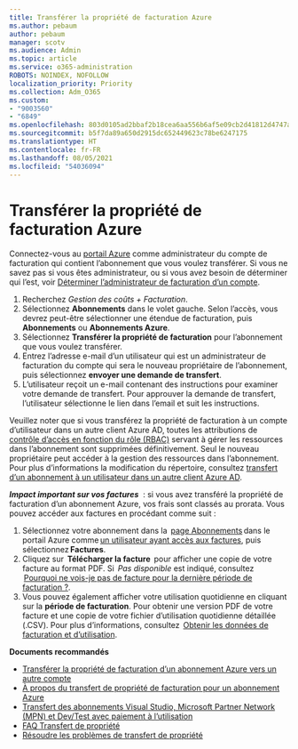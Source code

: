 ```yaml
---
title: Transférer la propriété de facturation Azure
ms.author: pebaum
author: pebaum
manager: scotv
ms.audience: Admin
ms.topic: article
ms.service: o365-administration
ROBOTS: NOINDEX, NOFOLLOW
localization_priority: Priority
ms.collection: Adm_O365
ms.custom:
- "9003560"
- "6849"
ms.openlocfilehash: 803d0105ad2bbaf2b18cea6aa556b6af5e09cb2d41812d4747aa703e6e7d7780
ms.sourcegitcommit: b5f7da89a650d2915dc652449623c78be6247175
ms.translationtype: HT
ms.contentlocale: fr-FR
ms.lasthandoff: 08/05/2021
ms.locfileid: "54036094"
---
```

# <a name="transfer-azure-billing-ownership"></a>Transférer la propriété de facturation Azure

Connectez-vous au [portail Azure](https://portal.azure.com/) comme administrateur du compte de facturation qui contient l’abonnement que vous voulez transférer. Si vous ne savez pas si vous êtes administrateur, ou si vous avez besoin de déterminer qui l’est, voir [Déterminer l’administrateur de facturation d’un compte](https://docs.microsoft.com/azure/cost-management-billing/understand/subscription-transfer#whoisaa).

1. Recherchez _Gestion des coûts + Facturation_.
1. Sélectionnez **Abonnements** dans le volet gauche. Selon l’accès, vous devrez peut-être sélectionner une étendue de facturation, puis **Abonnements** ou **Abonnements Azure**.
1. Sélectionnez **Transférer la propriété de facturation** pour l’abonnement que vous voulez transférer.
1. Entrez l’adresse e-mail d’un utilisateur qui est un administrateur de facturation du compte qui sera le nouveau propriétaire de l’abonnement, puis sélectionnez **envoyer une demande de transfert**.
1. L’utilisateur reçoit un e-mail contenant des instructions pour examiner votre demande de transfert. Pour approuver la demande de transfert, l’utilisateur sélectionne le lien dans l’email et suit les instructions.

Veuillez noter que si vous transférez la propriété de facturation à un compte d’utilisateur dans un autre client Azure AD, toutes les attributions de [contrôle d’accès en fonction du rôle (RBAC)](https://docs.microsoft.com/azure/role-based-access-control/overview?WT.mc_id=Portal-Microsoft_Azure_Support) servant à gérer les ressources dans l’abonnement sont supprimées définitivement. Seul le nouveau propriétaire peut accéder à la gestion des ressources dans l’abonnement. Pour plus d’informations la modification du répertoire, consultez [transfert d’un abonnement à un utilisateur dans un autre client Azure AD](https://docs.microsoft.com/azure/active-directory/managed-identities-azure-resources/known-issues?WT.mc_id=Portal-Microsoft_Azure_Support).

_**Impact important sur vos factures**_  : si vous avez transféré la propriété de facturation d’un abonnement Azure, vos frais sont classés au prorata. Vous pouvez accéder aux factures en procédant comme suit :  

1. Sélectionnez votre abonnement dans la  [page Abonnements](https://portal.azure.com/#blade/Microsoft_Azure_Billing/SubscriptionsBlade) dans le portail Azure comme [un utilisateur ayant accès aux factures](https://docs.microsoft.com/azure/cost-management-billing/manage/manage-billing-access?WT.mc_id=Portal-Microsoft_Azure_Support), puis sélectionnez **Factures**.
1. Cliquez sur  **Télécharger la facture**  pour afficher une copie de votre facture au format PDF. Si  _Pas disponible_ est indiqué, consultez  [Pourquoi ne vois-je pas de facture pour la dernière période de facturation ?](https://docs.microsoft.com/azure/cost-management-billing/manage/download-azure-invoice-daily-usage-date?WT.mc_id=Portal-Microsoft_Azure_Support#noinvoice).
1. Vous pouvez également afficher votre utilisation quotidienne en cliquant sur la **période de facturation**. Pour obtenir une version PDF de votre facture et une copie de votre fichier d’utilisation quotidienne détaillée (.CSV). Pour plus d’informations, consultez  [Obtenir les données de facturation et d’utilisation](https://docs.microsoft.com/azure/cost-management-billing/manage/download-azure-invoice-daily-usage-date?WT.mc_id=Portal-Microsoft_Azure_Support).

**Documents recommandés**

- [Transférer la propriété de facturation d’un abonnement Azure vers un autre compte](https://docs.microsoft.com/azure/cost-management-billing/manage/billing-subscription-transfer)
- [À propos du transfert de propriété de facturation pour un abonnement Azure](https://docs.microsoft.com//azure/cost-management-billing/understand/subscription-transfer)
- [Transfert des abonnements Visual Studio, Microsoft Partner Network (MPN) et Dev/Test avec paiement à l’utilisation](https://docs.microsoft.com/azure/billing/billing-subscription-transfer?WT.mc_id=Portal-Microsoft_Azure_Support#transferring-visual-studio-microsoft-partner-network-mpn-and-pay-as-you-go-devtest-subscriptions)
- [FAQ Transfert de propriété](https://docs.microsoft.com/azure/billing/billing-subscription-transfer?WT.mc_id=Portal-Microsoft_Azure_Support#frequently-asked-questions-faq-for-senders)
- [Résoudre les problèmes de transfert de propriété](https://docs.microsoft.com/azure/billing/billing-subscription-transfer?WT.mc_id=Portal-Microsoft_Azure_Support#troubleshooting)
